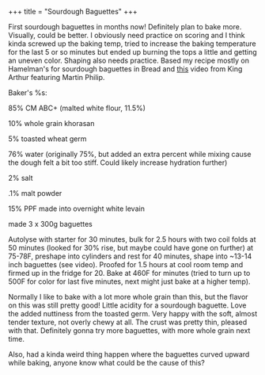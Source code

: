 +++
title = "Sourdough Baguettes"
+++

First sourdough baguettes in months now! Definitely plan to bake more. Visually, could be better. I obviously need practice on scoring and I think kinda screwed up the baking temp, tried to increase the baking temperature for the last 5 or so minutes but ended up burning the tops a little and getting an uneven color. Shaping also needs practice. Based my recipe mostly on Hamelman's for sourdough baguettes in Bread and [this](https://www.youtube.com/watch?v=LiqEhzyc7zQ) video from King Arthur featuring Martin Philip.

Baker's %s:

85% CM ABC+ (malted white flour, 11.5%)

10% whole grain khorasan

5% toasted wheat germ

76% water (originally 75%, but added an extra percent while mixing cause the dough felt a bit too stiff. Could likely increase hydration further)

2% salt

.1% malt powder

15% PPF made into overnight white levain

made 3 x 300g baguettes

Autolyse with starter for 30 minutes, bulk for 2.5 hours with two coil folds at 50 minutes (looked for 30% rise, but maybe could have gone on further) at 75-78F, preshape into cylinders and rest for 40 minutes, shape into ~13-14 inch baguettes (see video). Proofed for 1.5 hours at cool room temp and firmed up in the fridge for 20. Bake at 460F for minutes (tried to turn up to 500F for color for last five minutes, next might just bake at a higher temp).

Normally I like to bake with a lot more whole grain than this, but the flavor on this was still pretty good! Little acidity for a sourdough baguette. Love the added nuttiness from the toasted germ. Very happy with the soft, almost tender texture, not overly chewy at all. The crust was pretty thin, pleased with that. Definitely gonna try more baguettes, with more whole grain next time.

Also, had a kinda weird thing happen where the baguettes curved upward while baking, anyone know what could be the cause of this?
